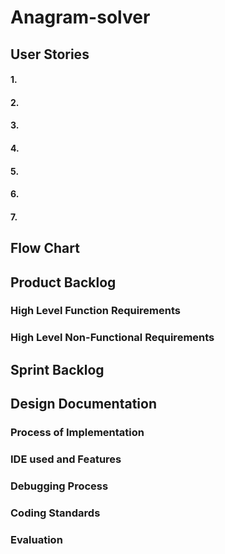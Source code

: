 # Anagram-solver

## User Stories

#### 1.
#### 2.
#### 3.
#### 4.
#### 5.
#### 6.
#### 7.

## Flow Chart

## Product Backlog

### High Level Function Requirements

### High Level Non-Functional Requirements

## Sprint Backlog

## Design Documentation

### Process of Implementation

### IDE used and Features

### Debugging Process

### Coding Standards

### Evaluation 
